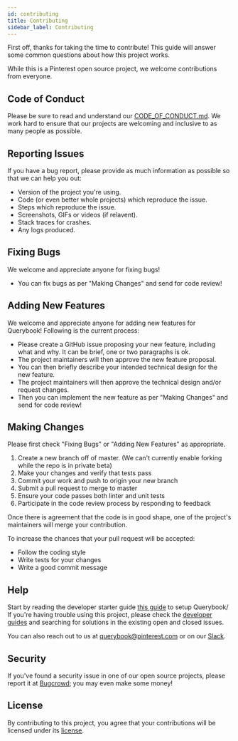 ```yaml
---
id: contributing
title: Contributing
sidebar_label: Contributing
---
```


First off, thanks for taking the time to contribute! This guide will answer
some common questions about how this project works.

While this is a Pinterest open source project, we welcome contributions from
everyone.

## Code of Conduct

Please be sure to read and understand our [CODE_OF_CONDUCT.md](https://github.com/pinterest/querybook/blob/master/CODE_OF_CONDUCT.md).
We work hard to ensure that our projects are welcoming and inclusive to as many
people as possible.

## Reporting Issues

If you have a bug report, please provide as much information as possible so that
we can help you out:

-   Version of the project you're using.
-   Code (or even better whole projects) which reproduce the issue.
-   Steps which reproduce the issue.
-   Screenshots, GIFs or videos (if relavent).
-   Stack traces for crashes.
-   Any logs produced.

## Fixing Bugs

We welcome and appreciate anyone for fixing bugs!

-   You can fix bugs as per "Making Changes" and send for code review!

## Adding New Features

We welcome and appreciate anyone for adding new features for Querybook!
Following is the current process:

-   Please create a GitHub issue proposing your new feature, including what and why. It can be brief, one or two paragraphs is ok.
-   The project maintainers will then approve the new feature proposal.
-   You can then briefly describe your intended technical design for the new feature.
-   The project maintainers will then approve the technical design and/or request changes.
-   Then you can implement the new feature as per "Making Changes" and send for code review!

## Making Changes

Please first check "Fixing Bugs" or "Adding New Features" as appropriate.

1. Create a new branch off of master. (We can't currently enable forking while the repo is in private beta)
2. Make your changes and verify that tests pass
3. Commit your work and push to origin your new branch
4. Submit a pull request to merge to master
5. Ensure your code passes both linter and unit tests
6. Participate in the code review process by responding to feedback

Once there is agreement that the code is in good shape, one of the project's
maintainers will merge your contribution.

To increase the chances that your pull request will be accepted:

-   Follow the coding style
-   Write tests for your changes
-   Write a good commit message

## Help

Start by reading the developer starter guide [this guide](./developer_setup.md) to setup Querybook/
If you're having trouble using this project, please check the [developer guides](./developer_guide/)
and searching for solutions in the existing open and closed issues.

You can also reach out to us at querybook@pinterest.com or on our [Slack](https://join.slack.com/t/querybookchat/shared_invite/zt-dpr988af-9VwGkjcmPhqTmRoA2Tm3gg).

## Security

If you've found a security issue in one of our open source projects,
please report it at [Bugcrowd](https://bugcrowd.com/pinterest); you may even
make some money!

## License

By contributing to this project, you agree that your contributions will be
licensed under its [license](LICENSE).
